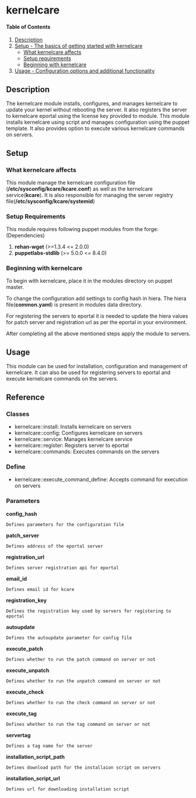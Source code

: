 
# kernelcare

#### Table of Contents

1. [Description](#description)
2. [Setup - The basics of getting started with kernelcare](#setup)
    * [What kernelcare affects](#what-kernelcare-affects)
    * [Setup requirements](#setup-requirements)
    * [Beginning with kernelcare](#beginning-with-kernelcare)
3. [Usage - Configuration options and additional functionality](#usage)


## Description
The kernelcare module installs, configures, and manages kernelcare to update your kernel without rebooting the server. It also registers the server to kernelcare eportal using the license key provided to module.
This module installs kernelcare using script and manages configuration using the puppet template. It also provides option to execute various kernelcare commands on servers.


## Setup

### What kernelcare affects

This module manage the kernelcare configuration file (**/etc/sysconfig/kcare/kcare.conf**) as well as the kernelcare service(**kcare**). It is also responsible for managing the server registry file(**/etc/sysconfig/kcare/systemid**)

### Setup Requirements

This module requires following puppet modules from the forge:
(Dependencies)
1. **rehan-wget** (>=1.3.4 <= 2.0.0)
2. **puppetlabs-stdlib** (>= 5.0.0 <= 8.4.0)

### Beginning with kernelcare

To begin with kernelcare, place it in the modules directory on puppet master. 

To change the configuration add settings to config hash in hiera. The hiera file(**common.yaml**) is present in modules data directory. 

For registering the servers to eportal it is needed to update the hiera values for patch server and registration url as per the eportal in your environment.


After completing all the above mentioned steps apply the module to servers.

## Usage

This module can be used for installation, configuration and management of kernelcare. It can also be used for registering servers to eportal and execute kernelcare commands on the servers.

## Reference

### Classes
  * kernelcare::install: Installs kernelcare on servers
  * kernelcare::config: Configures kernelcare on servers
  * kernelcare::service: Manages kernelcare service
  * kernelcare::register: Registers server to eportal
  * kernelcare::commands: Executes commands on the servers

### Define
  * kernelcare::execute_command_define: Accepts command for execution on servers

### Parameters

  **config_hash**

    Defines parameters for the configuration file

  **patch_server**

    Defines address of the eportal server 

  **registration_url**

    Defines server registration api for eportal

  **email_id**

    Defines email id for kcare

  **registration_key**

    Defines the registration key used by servers for registering to eportal

  **autoupdate**

    Defines the autoupdate parameter for config file

  **execute_patch**

    Defines whether to run the patch command on server or not

  **execute_unpatch**

    Defines whether to run the unpatch command on server or not

  **execute_check**

    Defines whether to run the check command on server or not

  **execute_tag**

    Defines whether to run the tag command on server or not

  **servertag**

    Defines a tag name for the server

  **installation_script_path**

    Defines download path for the installaion script on servers

  **installation_script_url**

    Defines url for downloading installation script

